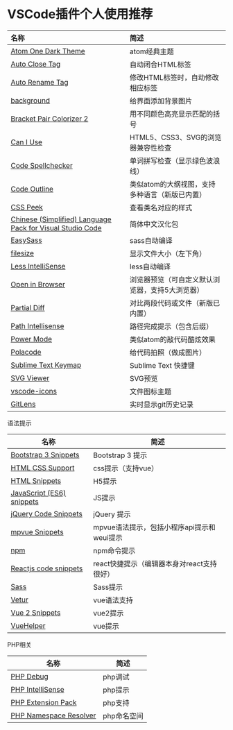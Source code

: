 # VSCode插件个人使用推荐

| 名称                                       | 简述                        |
| :--------------------------------------- | :------------------------ |
| [Atom One Dark Theme](https://marketplace.visualstudio.com/items?itemName=akamud.vscode-theme-onedark) | atom经典主题                  |
| [Auto Close Tag](https://marketplace.visualstudio.com/items?itemName=formulahendry.auto-close-tag) | 自动闭合HTML标签                |
| [Auto Rename Tag](https://marketplace.visualstudio.com/items?itemName=formulahendry.auto-rename-tag) | 修改HTML标签时，自动修改相应标签        |
| [background](https://marketplace.visualstudio.com/items?itemName=shalldie.background) | 给界面添加背景图片                 |
| [Bracket Pair Colorizer 2](https://marketplace.visualstudio.com/items?itemName=CoenraadS.bracket-pair-colorizer-2) | 用不同颜色高亮显示匹配的括号            |
| [Can I Use](https://marketplace.visualstudio.com/items?itemName=akamud.vscode-caniuse) | HTML5、CSS3、SVG的浏览器兼容性检查   |
| [Code Spellchecker](https://marketplace.visualstudio.com/items?itemName=streetsidesoftware.code-spell-checker) | 单词拼写检查（显示绿色波浪线）           |
| [Code Outline](https://marketplace.visualstudio.com/items?itemName=patrys.vscode-code-outline) | 类似atom的大纲视图，支持多种语言（新版已内置） |
| [CSS Peek](https://marketplace.visualstudio.com/items?itemName=pranaygp.vscode-css-peek) | 查看类名对应的样式                 |
| [Chinese (Simplified) Language Pack for Visual Studio Code](https://marketplace.visualstudio.com/items?itemName=MS-CEINTL.vscode-language-pack-zh-hans) | 简体中文汉化包                   |
| [EasySass](https://marketplace.visualstudio.com/items?itemName=spook.easysass) | sass自动编译                  |
| [filesize](https://marketplace.visualstudio.com/items?itemName=mkxml.vscode-filesize) | 显示文件大小（左下角）               |
| [Less IntelliSense](https://marketplace.visualstudio.com/items?itemName=mrmlnc.vscode-less) | less自动编译                  |
| [Open in Browser](https://marketplace.visualstudio.com/items?itemName=techer.open-in-browser) | 浏览器预览（可自定义默认浏览器，支持5大浏览器）  |
| [Partial Diff](https://marketplace.visualstudio.com/items?itemName=ryu1kn.partial-diff) | 对比两段代码或文件（新版已内置）          |
| [Path Intellisense](https://marketplace.visualstudio.com/items?itemName=christian-kohler.path-intellisense) | 路径完成提示（包含后缀）              |
| [Power Mode](https://marketplace.visualstudio.com/items?itemName=hoovercj.vscode-power-mode) | 类似atom的敲代码酷炫效果            |
| [Polacode](https://marketplace.visualstudio.com/items?itemName=pnp.polacode) | 给代码拍照（做成图片）               |
| [Sublime Text Keymap](https://marketplace.visualstudio.com/items?itemName=ms-vscode.sublime-keybindings) | Sublime Text 快捷键          |
| [SVG Viewer](https://marketplace.visualstudio.com/items?itemName=cssho.vscode-svgviewer) | SVG预览                     |
| [vscode-icons](https://marketplace.visualstudio.com/items?itemName=robertohuertasm.vscode-icons) | 文件图标主题                    |
| [GitLens](https://marketplace.visualstudio.com/items?itemName=eamodio.gitlens) | 实时显示git历史记录                       |

语法提示

| 名称                                       | 简述                          |
| ---------------------------------------- | --------------------------- |
| [Bootstrap 3 Snippets](https://marketplace.visualstudio.com/items?itemName=wcwhitehead.bootstrap-3-snippets) | Bootstrap 3 提示              |
| [HTML CSS Support](https://marketplace.visualstudio.com/items?itemName=ecmel.vscode-html-css) | css提示（支持vue）                |
| [HTML Snippets](https://marketplace.visualstudio.com/items?itemName=abusaidm.html-snippets) | H5提示                        |
| [JavaScript (ES6) snippets](https://marketplace.visualstudio.com/items?itemName=xabikos.javascriptsnippets) | JS提示                        |
| [jQuery Code Snippets](https://marketplace.visualstudio.com/items?itemName=donjayamanne.jquerysnippets) | jQuery 提示                   |
| [mpvue Snippets](https://marketplace.visualstudio.com/items?itemName=banxi.mpvue-snippets) | mpvue语法提示，包括小程序api提示和weui提示 |
| [npm](https://marketplace.visualstudio.com/items?itemName=eg2.vscode-npm-script) | npm命令提示                     |
| [Reactjs code snippets](https://marketplace.visualstudio.com/items?itemName=xabikos.ReactSnippets) | react快捷提示（编辑器本身对react支持很好）  |
| [Sass](https://marketplace.visualstudio.com/items?itemName=robinbentley.sass-indented) | Sass提示                      |
| [Vetur](https://marketplace.visualstudio.com/items?itemName=robertohuertasm.octref.vetur) | vue语法支持                     |
| [Vue 2 Snippets](https://marketplace.visualstudio.com/items?itemName=hollowtree.vue-snippets) | vue2提示                      |
| [VueHelper](https://marketplace.visualstudio.com/items?itemName=oysun.vuehelper) | vue提示                       |

PHP相关

| 名称                                       | 简述      |
| ---------------------------------------- | ------- |
| [PHP Debug](https://marketplace.visualstudio.com/items?itemName=felixfbecker.php-debug) | php调试   |
| [PHP IntelliSense](https://marketplace.visualstudio.com/items?itemName=felixfbecker.php-intellisense) | php提示   |
| [PHP Extension Pack](https://marketplace.visualstudio.com/items?itemName=felixfbecker.php-pack) | php支持   |
| [PHP Namespace Resolver](https://marketplace.visualstudio.com/items?itemName=MehediDracula.php-namespace-resolver) | php命名空间 |
